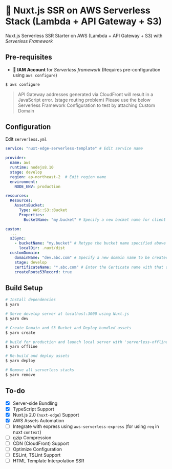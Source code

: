 # 🚀 Nuxt.js SSR on AWS Serverless Stack (Lambda + API Gateway + S3)

Nuxt.js Serverless SSR Starter on AWS (Lambda + API Gateway + S3) with *Serverless Framework* 
  
## Pre-requisites
- 🔑 **IAM Account** for *Serverless framework* (Requires pre-configuration using `aws configure`)

```bash
$ aws configure
```

> API Gateway addresses generated via CloudFront will result in a JavaScript error. (stage routing problem) Please use the below Serverless Framework Configuration to test by attaching Custom Domain

## Configuration

Edit `serverless.yml`

```yaml
service: "nuxt-edge-serverless-template" # Edit service name

provider:
  name: aws
  runtime: nodejs8.10
  stage: develop
  region: ap-northeast-2  # Edit region name
  environment:
    NODE_ENV: production

resources:
  Resources:
    AssetsBucket:
      Type: AWS::S3::Bucket
      Properties:
        BucketName: "my.bucket" # Specify a new bucket name for client assets

custom:
  ...
  s3Sync:
    - bucketName: "my.bucket" # Retype the bucket name specified above
      localDir: .nuxt/dist
  customDomain:
    domainName: "dev.abc.com" # Specify a new domain name to be created
    stage: develop
    certificateName: "*.abc.com" # Enter the Certicate name with that domain
    createRoute53Record: true
```

## Build Setup

```bash
# Install dependencies
$ yarn

# Serve develop server at localhost:3000 using Nuxt.js
$ yarn dev

# Create Domain and S3 Bucket and Deploy bundled assets
$ yarn create

# build for production and launch local server with 'serverless-offline' plugin
$ yarn offline

# Re-build and deploy assets
$ yarn deploy

# Remove all serverless stacks
$ yarn remove
```

## To-do
- [x] Server-side Bundling
- [x] TypeScript Support
- [x] Nuxt.js 2.0 (`nuxt-edge`) Support
- [x] AWS Assets Automation
- [ ] Integrate with express using `aws-serverless-express` (for using `req` in nuxt `context`)
- [ ] gzip Compression
- [ ] CDN (CloudFront) Support
- [ ] Optimize Configuration
- [ ] ESLint, TSLint Support
- [ ] HTML Template Interpolation SSR
